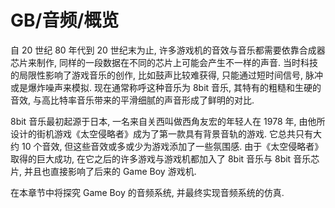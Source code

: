 # GB/音频/概览

自 20 世纪 80 年代到 20 世纪末为止, 许多游戏机的音效与音乐都需要依靠合成器芯片来制作, 同样的一段数据在不同的芯片上可能会产生不一样的声音. 当时科技的局限性影响了游戏音乐的创作, 比如鼓声比较难获得, 只能通过短时间信号, 脉冲或是爆炸噪声来模拟. 现在通常称呼这种音乐为 8bit 音乐, 其特有的粗糙和生硬的音效, 与高比特率音乐带来的平滑细腻的声音形成了鲜明的对比.

8bit 音乐最初起源于日本, 一名来自关西叫做西角友宏的年轻人在 1978 年, 由他所设计的街机游戏《太空侵略者》成为了第一款具有背景音轨的游戏. 它总共只有大约 10 个音效, 但这些音效或多或少为游戏添加了一些氛围感. 由于《太空侵略者》取得的巨大成功, 在它之后的许多游戏与游戏机都加入了 8bit 音乐与 8bit 音乐芯片, 并且也直接影响了后来的 Game Boy 游戏机.

在本章节中将探究 Game Boy 的音频系统, 并最终实现音频系统的仿真.
